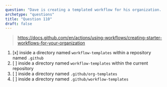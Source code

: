 ```yaml
---
question: "Dave is creating a templated workflow for his organization. Where must Dave store the workflow files and associated metadata files for the templated workflow?"
archetype: "questions"
title: "Question 110"
draft: false
---
```



> https://docs.github.com/en/actions/using-workflows/creating-starter-workflows-for-your-organization
1. [x] inside a directory named `workflow-templates` within a repository named `.github`
1. [ ] inside a directory named `workflow-templates` within the current repository
1. [ ] inside a directory named `.github/org-templates`
1. [ ] inside a directory named `.github/workflow-templates`
